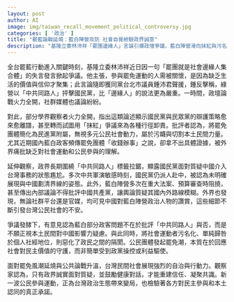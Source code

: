```yaml
---
layout: post
author: AI
image: img/taiwan_recall_movement_political_controversy.jpg
categories: [ '政治' ]
title: "罷藍論戰延燒：藍白陣營攻防 社會自覺檢驗政界誠意"
description: "基隆立委林沛祥「罷團邊緣人」言論引爆政壇爭議，藍白陣營滑向抹紅與污名化攻防。觀察批評，政界將社會運動汙名化、回避中國議題，只會加深政民隔閡，凸顯台灣公民社會守護民主、檢驗本土認同的自覺與行動力。"
---
```

全台罷藍行動進入關鍵時刻，基隆立委林沛祥近日因一句「罷團就是社會邊緣人集合體」的失言發言掀起爭議。他主張，參與罷免運動的人需被關懷，是因為缺乏生活的價值與信仰才聚集；此言論隨即獲同黨台北市議員鍾沛君聲援，鍾反擊稱，綠營以「中共同路人」抨擊國民黨，比「邊緣人」的說法更為嚴重。一時間，政壇論戰火力全開，社群媒體也議論紛紛。

對此，部分學界觀察者火力全開，指出這類論述顯示國民黨與民眾黨的辯護策略愈來愈離譜，甚至轉而試圖用「抹紅」爭議來為各種行徑卸責。批評者認為，將罷免團體簡化為民進黨附屬，無視多元公民社會動力，屬於污衊與切割本土民間力量。尤其近期國內藍白政客頻傳罷免團體「收錢辦事」之說，卻拿不出具體證據，被外界痛批缺乏對社會運動和公民參與的理解。

延伸觀察，政界長期圍繞「中共同路人」標籤拉鋸，顯露國民黨面對質疑中國介入台灣事務的狀態尷尬。多次中共軍演敏感時刻，國民黨仍派人赴中，被認為未明確展現與中國劃清界線的姿態。此外，藍白陣營多次在重大法案、預算審查時阻撓，甚至傳出內部議論不得批評中國共產黨，讓輿論質疑其國內外路線模糊。外界也發現，無論社群平台還是官媒，均可見中國對藍白陣營政治人物的讚賞，這些細節不斷引發台灣公民社會的不安。

爭議發酵下，有意見認為藍白部分政客問題不在於批評「中共同路人」與否，而是不願正視本土民間對中國影響力疑慮。與此同時，將社會運動者污名化、單純歸咎於個人社經地位，則惡化了政民之間的隔閡。公民團體發起罷免潮，本質在於回應社會對民主價值的守護，而非簡單受到政黨操控或利益驅使。

面對罷免風潮延燒與公共論戰升溫，台灣民間社會展現強烈的自治與行動力。觀察家認為，只有政界誠實面對質疑，並鼓勵健康對話，才能重建信任、凝聚共識。新一波公民參與運動，正為台灣政治生態帶來變局，也檢驗著各方對民主參與和本土認同的真正承諾。